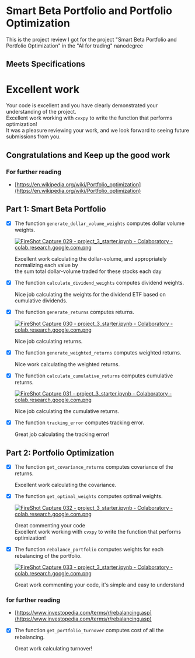 # Smart Beta Portfolio and Portfolio Optimization

This is the project review I got for the project "Smart Beta Portfolio and Portfolio Optimization" in the "AI for trading" nanodegree


## Meets Specifications

# Excellent work

Your code is excellent and you have clearly demonstrated your understanding of the project.  
Excellent work working with  `cvxpy`  to write the function that performs optimization!  
It was a pleasure reviewing your work, and we look forward to seeing future submissions from you.

## Congratulations and Keep up the good work

### For further reading

-   [https://en.wikipedia.org/wiki/Portfolio_optimization](https://en.wikipedia.org/wiki/Portfolio_optimization)

## Part 1: Smart Beta Portfolio

- [x] The function  `generate_dollar_volume_weights`  computes dollar volume weights.

	[![FireShot Capture 029 - project_3_starter.ipynb - Colaboratory - colab.research.google.com.png](https://udacity-reviews-uploads.s3.us-west-2.amazonaws.com/_attachments/3354060/1633906335/FireShot_Capture_029_-_project_3_starter.ipynb_-_Colaboratory_-_colab.research.google.com.png)](https://udacity-reviews-uploads.s3.us-west-2.amazonaws.com/_attachments/3354060/1633906335/FireShot_Capture_029_-_project_3_starter.ipynb_-_Colaboratory_-_colab.research.google.com.png)

	Excellent work calculating the dollar-volume, and appropriately normalizing each value by  
the sum total dollar-volume traded for these stocks each day

- [x]  The function  `calculate_dividend_weights`  computes dividend weights.

	Nice job calculating the weights for the dividend ETF based on cumulative dividends.

- [x]  The function  `generate_returns`  computes returns.

	[![FireShot Capture 030 - project_3_starter.ipynb - Colaboratory - colab.research.google.com.png](https://udacity-reviews-uploads.s3.us-west-2.amazonaws.com/_attachments/3354060/1633906465/FireShot_Capture_030_-_project_3_starter.ipynb_-_Colaboratory_-_colab.research.google.com.png)](https://udacity-reviews-uploads.s3.us-west-2.amazonaws.com/_attachments/3354060/1633906465/FireShot_Capture_030_-_project_3_starter.ipynb_-_Colaboratory_-_colab.research.google.com.png)

	Nice job calculating returns.

- [x]  The function  `generate_weighted_returns`  computes weighted returns.

	Nice work calculating the weighted returns.

- [x]  The function  `calculate_cumulative_returns`  computes cumulative returns.

	[![FireShot Capture 031 - project_3_starter.ipynb - Colaboratory - colab.research.google.com.png](https://udacity-reviews-uploads.s3.us-west-2.amazonaws.com/_attachments/3354060/1633906526/FireShot_Capture_031_-_project_3_starter.ipynb_-_Colaboratory_-_colab.research.google.com.png)](https://udacity-reviews-uploads.s3.us-west-2.amazonaws.com/_attachments/3354060/1633906526/FireShot_Capture_031_-_project_3_starter.ipynb_-_Colaboratory_-_colab.research.google.com.png)

	Nice job calculating the cumulative returns.

- [x]  The function  `tracking_error`  computes tracking error.

	Great job calculating the tracking error!

## Part 2: Portfolio Optimization

- [x]  The function  `get_covariance_returns`  computes covariance of the returns.

	Excellent work calculating the covariance.

- [x]  The function  `get_optimal_weights`  computes optimal weights.

	[![FireShot Capture 032 - project_3_starter.ipynb - Colaboratory - colab.research.google.com.png](https://udacity-reviews-uploads.s3.us-west-2.amazonaws.com/_attachments/3354060/1633906624/FireShot_Capture_032_-_project_3_starter.ipynb_-_Colaboratory_-_colab.research.google.com.png)](https://udacity-reviews-uploads.s3.us-west-2.amazonaws.com/_attachments/3354060/1633906624/FireShot_Capture_032_-_project_3_starter.ipynb_-_Colaboratory_-_colab.research.google.com.png)

	Great commenting your code  
	Excellent work working with  `cvxpy`  to write the function that performs optimization!

- [x]  The function  `rebalance_portfolio`  computes weights for each rebalancing of the portfolio.

	[![FireShot Capture 033 - project_3_starter.ipynb - Colaboratory - colab.research.google.com.png](https://udacity-reviews-uploads.s3.us-west-2.amazonaws.com/_attachments/3354060/1633906724/FireShot_Capture_033_-_project_3_starter.ipynb_-_Colaboratory_-_colab.research.google.com.png)](https://udacity-reviews-uploads.s3.us-west-2.amazonaws.com/_attachments/3354060/1633906724/FireShot_Capture_033_-_project_3_starter.ipynb_-_Colaboratory_-_colab.research.google.com.png)

	Great work commenting your code, it's simple and easy to understand

### for further reading

-   [https://www.investopedia.com/terms/r/rebalancing.asp](https://www.investopedia.com/terms/r/rebalancing.asp)

- [x]  The function  `get_portfolio_turnover`  computes cost of all the rebalancing.

	Great work calculating turnover!
